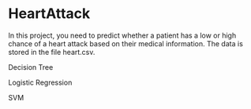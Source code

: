 # HeartAttack

In this project, you need to predict whether a patient has a low or high chance of a heart attack based on their medical information. The data is stored in the file heart.csv.

Decision Tree

Logistic Regression

SVM
